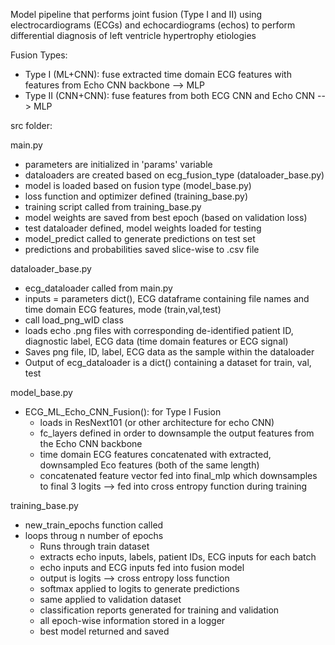 Model pipeline that performs joint fusion (Type I and II) using electrocardiograms (ECGs) and echocardiograms (echos) to perform differential diagnosis of left ventricle hypertrophy etiologies

Fusion Types:
- Type I (ML+CNN): fuse extracted time domain ECG features with features from Echo CNN backbone --> MLP
- Type II (CNN+CNN): fuse features from both ECG CNN and Echo CNN --> MLP

src folder:

main.py
- parameters are initialized in 'params' variable
- dataloaders are created based on ecg_fusion_type (dataloader_base.py)
- model is loaded based on fusion type (model_base.py)
- loss function and optimizer defined (training_base.py)
- training script called from training_base.py
- model weights are saved from best epoch (based on validation loss)
- test dataloader defined, model weights loaded for testing
- model_predict called to generate predictions on test set
- predictions and probabilities saved slice-wise to .csv file

dataloader_base.py
- ecg_dataloader called from main.py
- inputs = parameters dict(), ECG dataframe containing file names and time domain ECG features, mode (train,val,test)
- call load_png_wID class
- loads echo .png files with corresponding de-identified patient ID, diagnostic label, ECG data (time domain features or ECG signal)
- Saves png file, ID, label, ECG data as the sample within the dataloader
- Output of ecg_dataloader is a dict() containing a dataset for train, val, test

model_base.py
- ECG_ML_Echo_CNN_Fusion(): for Type I Fusion
  - loads in ResNext101 (or other architecture for echo CNN)
  - fc_layers defined in order to downsample the output features from the Echo CNN backbone
  - time domain ECG features concatenated with extracted, downsampled Eco features (both of the same length)
  - concatenated feature vector fed into final_mlp which downsamples to final 3 logits --> fed into cross entropy function during training
 
training_base.py
- new_train_epochs function called
- loops throug n number of epochs
  - Runs through train dataset
  - extracts echo inputs, labels, patient IDs, ECG inputs for each batch
  - echo inputs and ECG inputs fed into fusion model
  - output is logits --> cross entropy loss function
  - softmax applied to logits to generate predictions
  - same applied to validation dataset
  - classification reports generated for training and validation
  - all epoch-wise information stored in a logger
  - best model returned and saved
